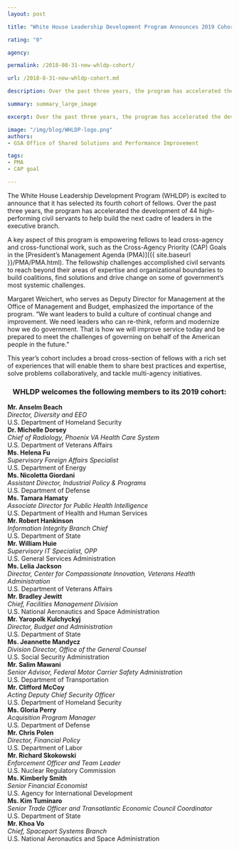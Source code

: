 ```yaml
---
layout: post

title: "White House Leadership Development Program Announces 2019 Cohort Fellows"

rating: "0"

agency:

permalink: /2018-08-31-new-whldp-cohort/

url: /2018-8-31-new-whldp-cohort.md

description: Over the past three years, the program has accelerated the development of 44 high-performing civil servants to help build the next cadre of leaders in the executive branch.

summary: summary_large_image

excerpt: Over the past three years, the program has accelerated the development of 44 high-performing civil servants to help build the next cadre of leaders in the executive branch.

image: "/img/blog/WHLDP-logo.png"
authors:
- GSA Office of Shared Solutions and Performance Improvement

tags:
- PMA
- CAP goal

---
```

The White House Leadership Development Program (WHLDP) is excited to announce that it has selected its fourth cohort of fellows. Over the past three years, the program has accelerated the development of 44 high-performing civil servants to help build the next cadre of leaders in the executive branch.

A key aspect of this program is empowering fellows to lead cross-agency and cross-functional work, such as the Cross-Agency Priority (CAP) Goals in the [President’s Management Agenda (PMA)]({{  site.baseurl  }}/PMA/PMA.html).  The fellowship challenges accomplished civil servants to reach beyond their areas of expertise and organizational boundaries to build coalitions, find solutions and drive change on some of government’s most systemic challenges.

Margaret Weichert, who serves as Deputy Director for Management at the Office of Management and Budget, emphasized the importance of the program.  “We want leaders to build a culture of continual change and improvement. We need leaders who can re-think, reform and modernize how we do government. That is how we will improve service today and be prepared to meet the challenges of governing on behalf of the American people in the future.”

This year’s cohort includes a broad cross-section of fellows with a rich set of experiences that will enable them to  share best practices and expertise, solve problems collaboratively, and tackle multi-agency initiatives.

<center><h3>WHLDP welcomes the following members to its 2019 cohort:</h3></center>
<div class="grid-post">
  <div id="post-white-grid"><b>Mr. Anselm Beach</b><br><i>Director, Diversity and EEO</i><br>U.S. Department of Homeland Security</div>
  <div id="post-white-grid"><b>Dr. Michelle Dorsey</b><br><i>Chief of Radiology, Phoenix VA Health Care System</i><br>U.S. Department of Veterans Affairs</div>
  <div id="post-white-grid"><b>Ms. Helena Fu</b><br><i>Supervisory Foreign Affairs Specialist</i><br>U.S. Department of Energy</div>
  <div id="post-white-grid"><b>Ms. Nicoletta Giordani</b><br><i>Assistant Director, Industrial Policy & Programs</i><br>U.S. Department of Defense</div>
  <div id="post-white-grid"><b>Ms. Tamara Hamaty</b><br><i>Associate Director for Public Health Intelligence</i><br>U.S. Department of Health and Human Services</div>
  <div id="post-white-grid"><b>Mr. Robert Hankinson</b><br><i>Information Integrity Branch Chief</i><br>U.S. Department of State</div>
  <div id="post-white-grid"><b>Mr. William Huie</b><br><i>Supervisory IT Specialist, OPP</i><br>U.S. General Services Administration</div>
  <div id="post-white-grid"><b>Ms. Lelia Jackson</b><br><i>Director, Center for Compassionate Innovation, Veterans Health Administration</i><br>U.S. Department of Veterans Affairs</div>
  <div id="post-white-grid"><b>Mr. Bradley Jewitt</b><br><i>Chief, Facilities Management Division</i><br>U.S. National Aeronautics and Space Administration</div>
  <div id="post-white-grid"><b>Mr. Yaropolk Kulchyckyj</b><br><i>Director, Budget and Administration</i><br>U.S. Department of State</div>
  <div id="post-white-grid"><b>Ms. Jeannette Mandycz</b><br><i>Division Director, Office of the General Counsel</i><br>U.S. Social Security Administration</div>
  <div id="post-white-grid"><b>Mr. Salim Mawani</b><br><i>Senior Advisor, Federal Motor Carrier Safety Administration</i><br>U.S. Department of Transportation</div>
  <div id="post-white-grid"><b>Mr. Clifford McCoy</b><br><i>Acting Deputy Chief Security Officer</i><br>U.S. Department of Homeland Security</div>
  <div id="post-white-grid"><b>Ms. Gloria Perry</b><br><i>Acquisition Program Manager</i><br>U.S. Department of Defense</div>
  <div id="post-white-grid"><b>Mr. Chris Polen</b><br><i>Director, Financial Policy</i><br>U.S. Department of Labor</div>
  <div id="post-white-grid"><b>Mr. Richard Skokowski</b><br><i>Enforcement Officer and Team Leader</i><br>U.S. Nuclear Regulatory Commission</div>
  <div id="post-white-grid"><b>Ms. Kimberly Smith</b><br><i>Senior Financial Economist</i><br>U.S. Agency for International Development</div>
  <div id="post-white-grid"><b>Ms. Kim Tuminaro</b><br><i>Senior Trade Officer and Transatlantic Economic Council Coordinator</i><br>U.S. Department of State</div>
  <div id="post-white-grid"><b>Mr. Khoa Vo</b><br><i>Chief, Spaceport Systems Branch</i><br>U.S. National Aeronautics and Space Administration</div>
</div>

